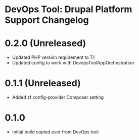 DevOps Tool: Drupal Platform Support Changelog
==============================================

# 0.2.0 (Unreleased)
- Updated PHP version requirement to 7.1
- Updated config to work with DevopsToolAppOrchestration

# 0.1.1 (Unreleased)
- Added zf config-provider Composer setting

# 0.1.0
- Initial build copied over from DevOps tool
